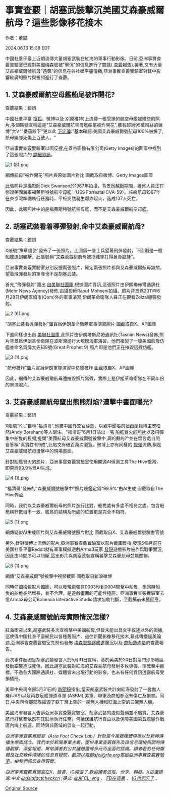 # 事實查覈｜胡塞武裝擊沉美國艾森豪威爾航母？這些影像移花接木

作者：董喆

2024.06.13 15:38 EDT

中國社羣平臺上近期流傳大量胡塞武裝在紅海的軍事行動影像。日前,亞洲事實查覈實驗室已經對美國梅森號被"擊沉"的信息進行了闢謠( [查覈報告](2024-05-29_事實查覈｜網傳視頻顯示胡塞武裝擊沉美軍梅森號驅逐艦？.md)),接著,又有大量艾森豪威爾號航母"遇襲"的信息在各社媒平臺傳播,亞洲事實查覈實驗室對其中影響較廣的照片與視頻進行了查覈。

## 1. 艾森豪威爾航空母艦船尾被炸開花?

查覈結果：錯誤

中國社羣平臺 [搜狐](https://m.sohu.com/a/783189086_121083281/?pvid=000115_3w_a&scm=10001.1140_13-103000-0_8000.0-0.10095.0_1275)、微博以及 [X](https://x.com/Snofy8/status/1797217039049973906)(原推特)上流傳一張受損的航空母艦被維修的照片,多個賬號宣稱這是"艾森豪威爾航空母艦船尾被炸開花",擁有超過95萬粉絲的微博"大V""番茄殿下"更以此 [下定論](https://archive.ph/LvMsy):"基本確認:美國艾森豪威爾號航母100%被揍了,航母編隊死傷上百號人。"

亞洲事實查覈實驗室以圖反搜,在蓋帝圖像有限公司(Getty Images)的圖庫中找到了這張照片的 [詳細資訊](https://www.gettyimages.ca/detail/news-photo/repair-crews-working-to-fix-the-damaged-deck-of-the-uss-news-photo/53369847?adppopup=true)。

![1 (8).png](images/DP243O3B62ONXHMHV3N6MCBAJI.png)

網傳航母“被炸開花”照片與原始圖片對比 圖截取自微博、Getty Images圖庫

此張照片是攝影師Dick Swanson於1967年拍攝，背景爲越戰期間，維修人員正在修復美國海軍福萊斯特號航空母艦（USS Forrestal CVA-59）。該艘航母1967年在東京灣準備執行任務時，甲板突然發生爆炸起火，造成137人死亡。

因此，此張照片中的是福萊斯特號航空母艦，而不是艾森豪威爾航空母艦。

## 2. 胡塞武裝看着導彈發射,命中艾森豪威爾航母?

查覈結果：錯誤

X賬號“豫章信使”發佈了一張照片，上圖爲一羣士兵望著飛彈發射，下圖則是一艘船艦遭到襲擊，此賬號稱“艾森豪威爾航母被拖鞋軍打得鼻青臉腫”。

亞洲事實查覈實驗室分別反搜兩張照片，確定兩張照片都與艾森豪威爾航母無關，望着飛彈發射的軍隊也不是胡塞武裝。

首先,"飛彈發射"圖出 [自美聯社圖庫](https://newsroom.ap.org/detail/c8da61796728446b8281d28ebc326d42?ext=true),根據圖片資訊,這張照片由伊朗梅赫爾通訊社(Mehr News Agency)發佈,由攝影師Raouf Mohseni拍攝。照片背景爲2011年6月28日伊朗庫姆市(Qom)外的軍事演習,伊朗革命衛隊人員正在觀看Zelzal導彈發射。

![2 (6).png](images/TQ7WTSFS5ZFAVHRRDIF2ENCICM.png)

“胡塞武裝看導彈發射”圖實爲伊朗革命衛隊軍事演習照片 圖截取自X、AP圖庫

下圖同樣也出自 [美聯社圖庫](https://newsroom.ap.org/detail/MideastIran/88259d7753314dada0b0d3fc111ad4a3/photo?Query=Iran&mediaType=photo&sortBy=&dateRange=&totalCount=40&currentItemNo=21),此照片由伊朗塔斯尼姆通訊社(Tasnim News)發佈,照片背景爲伊朗革命衛隊在波斯灣進行大規模海軍演習。他們複製了一艘美國航母仿艦並命名爲偉大先知9號(Great Prophet 9),照片即是他們正在摧毀這艘仿艦。

![3 (1).png](images/SRMSYF2BKJ5T3B7ICV5J6UTSFU.png)

“航母被炸”圖片實爲伊朗軍隊演習中仿艦被炸 圖截取自X、AP圖庫

因此，網傳的艾森豪威爾航母遭摧毀照片爲假，實際上是伊朗革命衛隊在不同年份的軍演照片。

## 3. 艾森豪威爾航母竄出熊熊烈焰?遭擊中畫面曝光?

查覈結果：錯誤

X賬號"K.L"自稱"福清哥",他被中國外交官薛劍、以親中聞名的紐西蘭籍博主安柏然(Andy Boreham)等人關注。"福清哥"6月1日貼出一張 [船艦冒火的照片](https://twitter.com/kinglinzhuhui/status/1796804339878810097)以及飛彈集中船隻的視頻,提問"美國航母艾森豪威爾號被擊中,真的假的?"並在留言處自問自答稱"真實性有9成",此貼文有破百萬次瀏覽。微博上亦有同樣的 [視頻](https://weibo.com/7409682267/5040390566839841)流傳,稱是艾森豪威爾航母遭擊中的現場畫面。

針對船艦冒火的影片，亞洲事實查覈實驗室使用開源AI偵測工具The Hive檢測，即果爲99.9%爲AI生成。

![4 (1).png](images/YHLOS3EFFV46ENPPFUWXONWOB4.png)

“福清哥”發佈的“森豪威爾號被擊中”照片被鑑定爲“99.9%”由AI生成 圖截取自The Hive界面

同時，我們以艾森豪威爾航母的照片進行比對，船桅處有多處不相符之處。包含船桅橫杆數目不一致、艦島的結構及所處的位置更是完全不相符。

![5 (1).png](images/7XEHLMFBVVSQJ2XHTQU74XQ36I.png)

網傳疑似AI生成圖片與艾森豪威爾號照片對比 圖截取自X、艾森豪威爾號臉書官號

另外,針對微博上流傳的影片,亞洲事實查覈實驗室以影片截圖反搜,發現5個月前在美國社羣平臺Reddit就有軍事模擬遊戲Arma3玩家 [發現](https://www.reddit.com/r/GetNoted/comments/19680cn/arma_3_keeps_on_fooling_people/)遊戲影片被作爲戰爭實況,因此由時間序可以判斷,這支影片與胡塞武裝宣稱襲擊艾森豪航母並無關聯。

![6 (1).png](images/Q7JAPH4JA5XKJJWPB5LG6ZWP2Y.png)

網傳“艾森豪威爾”號被擊中視頻截圖 圖截取自新浪微博

同時仔細檢視影片細節，可以發現飛彈在0003秒到0004間擊中船隻，但同時船隻的船桅突然增長，並不合理，是遊戲畫面的可能性極高。亞洲事實查覈實驗室去信Arma3母公司Bohemia Interactive Studio請求協助判斷，至截稿前未獲回應。

## 4. 艾森豪威爾號航母實際情況怎樣?

紅海衝突以來,胡塞武裝多次宣稱擊中美國航母,但皆未能出具文字敘述以外的證據,這使得中國社羣平臺網民以各種舊照片、過往新聞影像移花接木,藉此傳播疑美論述,亞洲事實查覈實驗室先前也發佈 [梅森號驅逐艦遭擊沉](2024-05-29_事實查覈｜網傳視頻顯示胡塞武裝擊沉美軍梅森號驅逐艦？.md)以及 [商船遭炸燬](https://www.rfa.org/cantonese/news/factcheck/isreal-12272023144337.html)的查覈報告。

此次事件起因是胡塞武裝發言人於5月31日宣稱，基於英美於30日對葉門沙那地區發動空襲造成死傷，因此胡塞武裝對紅海的艾森豪航母發射多枚導彈，準確擊中目標。不過各大國際通訊社、媒體皆未出現行動的影像，也未有任何資訊透露航母受損情形。

美軍中央司令部5月31日的 [新聞稿](https://www.centcom.mil/MEDIA/PRESS-RELEASES/Press-Release-View/Article/3793906/june-1-red-sea-update/)指出,當天胡塞武裝共計向紅海發射了一套無人機(UAS)以及兩枚反艦彈道導彈 (ASBM),美軍、聯軍及商船都沒有傷亡及損害。同日,中央司令部部隊摧毀了亞丁灣上空的一架無人機和紅海上空的三架無人機。

美國海軍發言人告訴亞洲事實查覈實驗室，胡塞武裝的虛假聲稱並不屬實，艾森豪航母打擊羣依然在其駐地執行任務，包括保護航行自由以及保障美國第五艦隊作戰區內海上航運，同時與該區域的盟友一起行動。

*亞洲事實查覈實驗室（Asia Fact Check Lab）針對當今複雜媒體環境以及新興傳播生態而成立。我們本於新聞專業主義，提供專業查覈報告及與信息環境相關的傳播觀察、深度報道，幫助讀者對公共議題獲得多元而全面的認識。讀者若對任何媒體及社交軟件傳播的信息有疑問，歡迎以電郵afcl@rfa.org寄給亞洲事實查覈實驗室，由我們爲您查證覈實。*

*亞洲事實查覈實驗室在X、臉書、IG開張了,歡迎讀者追蹤、分享、轉發。X這邊請進:中文*  [*@asiafactcheckcn*](https://twitter.com/asiafactcheckcn)  *;英文:*  [*@AFCL\_eng*](https://twitter.com/AFCL_eng)  *、*  [*FB在這裏*](https://www.facebook.com/asiafactchecklabcn)  *、*  [*IG也別忘了*](https://www.instagram.com/asiafactchecklab/)  *。*



[Original Source](https://www.rfa.org/mandarin/shishi-hecha/hc-06132024153819.html)